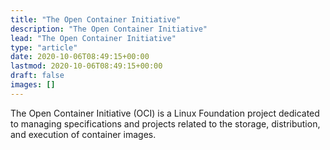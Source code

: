 ```yaml
---
title: "The Open Container Initiative"
description: "The Open Container Initiative"
lead: "The Open Container Initiative"
type: "article"
date: 2020-10-06T08:49:15+00:00
lastmod: 2020-10-06T08:49:15+00:00
draft: false
images: []
---
```


The Open Container Initiative (OCI) is a Linux Foundation project dedicated to managing specifications and projects related to the storage, distribution, and execution of container images.
